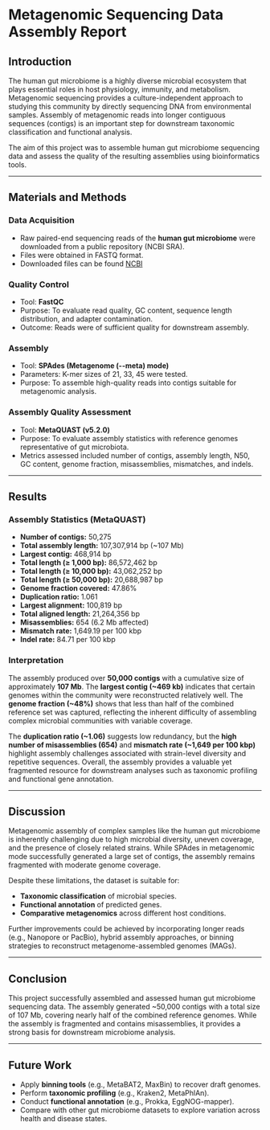 # Metagenomic Sequencing Data Assembly Report

## Introduction

The human gut microbiome is a highly diverse microbial ecosystem that plays essential roles in host physiology, immunity, and metabolism. Metagenomic sequencing provides a culture-independent approach to studying this community by directly sequencing DNA from environmental samples. Assembly of metagenomic reads into longer contiguous sequences (contigs) is an important step for downstream taxonomic classification and functional analysis.  

The aim of this project was to assemble human gut microbiome sequencing data and assess the quality of the resulting assemblies using  bioinformatics tools.

---

## Materials and Methods

### Data Acquisition

- Raw paired-end sequencing reads of the **human gut microbiome** were downloaded from a public repository (NCBI SRA).  
- Files were obtained in FASTQ format.  
- Downloaded files can be found [NCBI](https://www.ncbi.nlm.nih.gov/sra/SRX27340978[accn])  

### Quality Control

- Tool: **FastQC**  
- Purpose: To evaluate read quality, GC content, sequence length distribution, and adapter contamination.  
- Outcome: Reads were of sufficient quality for downstream assembly.  

### Assembly

- Tool: **SPAdes (Metagenome (--meta) mode)**  
- Parameters: K-mer sizes of 21, 33, 45 were tested.  
- Purpose: To assemble high-quality reads into contigs suitable for metagenomic analysis.  

### Assembly Quality Assessment

- Tool: **MetaQUAST (v5.2.0)**  
- Purpose: To evaluate assembly statistics with reference genomes representative of gut microbiota.  
- Metrics assessed included number of contigs, assembly length, N50, GC content, genome fraction, misassemblies, mismatches, and indels.  

---

## Results

### Assembly Statistics (MetaQUAST)

- **Number of contigs:** 50,275  
- **Total assembly length:** 107,307,914 bp (~107 Mb)  
- **Largest contig:** 468,914 bp  
- **Total length (≥ 1,000 bp):** 86,572,462 bp  
- **Total length (≥ 10,000 bp):** 43,062,252 bp  
- **Total length (≥ 50,000 bp):** 20,688,987 bp  
- **Genome fraction covered:** 47.86%  
- **Duplication ratio:** 1.061  
- **Largest alignment:** 100,819 bp  
- **Total aligned length:** 21,264,356 bp  
- **Misassemblies:** 654 (6.2 Mb affected)  
- **Mismatch rate:** 1,649.19 per 100 kbp  
- **Indel rate:** 84.71 per 100 kbp  

### Interpretation

The assembly produced over **50,000 contigs** with a cumulative size of approximately **107 Mb**. The **largest contig (~469 kb)** indicates that certain genomes within the community were reconstructed relatively well. The **genome fraction (~48%)** shows that less than half of the combined reference set was captured, reflecting the inherent difficulty of assembling complex microbial communities with variable coverage.  

The **duplication ratio (~1.06)** suggests low redundancy, but the **high number of misassemblies (654)** and **mismatch rate (~1,649 per 100 kbp)** highlight assembly challenges associated with strain-level diversity and repetitive sequences. Overall, the assembly provides a valuable yet fragmented resource for downstream analyses such as taxonomic profiling and functional gene annotation.

---

## Discussion

Metagenomic assembly of complex samples like the human gut microbiome is inherently challenging due to high microbial diversity, uneven coverage, and the presence of closely related strains. While SPAdes in metagenomic mode successfully generated a large set of contigs, the assembly remains fragmented with moderate genome coverage.  

Despite these limitations, the dataset is suitable for:

- **Taxonomic classification** of microbial species.  
- **Functional annotation** of predicted genes.  
- **Comparative metagenomics** across different host conditions.  

Further improvements could be achieved by incorporating longer reads (e.g., Nanopore or PacBio), hybrid assembly approaches, or binning strategies to reconstruct metagenome-assembled genomes (MAGs).  

---

## Conclusion

This project successfully assembled and assessed human gut microbiome sequencing data. The assembly generated ~50,000 contigs with a total size of 107 Mb, covering nearly half of the combined reference genomes. While the assembly is fragmented and contains misassemblies, it provides a strong basis for downstream microbiome analysis.  

---

## Future Work

- Apply **binning tools** (e.g., MetaBAT2, MaxBin) to recover draft genomes.  
- Perform **taxonomic profiling** (e.g., Kraken2, MetaPhlAn).  
- Conduct **functional annotation** (e.g., Prokka, EggNOG-mapper).  
- Compare with other gut microbiome datasets to explore variation across health and disease states.  
